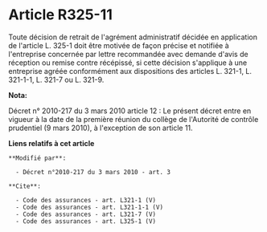 # Article R325-11

Toute décision de retrait de l'agrément administratif décidée en application de l'article L. 325-1 doit être motivée de façon
précise et notifiée à l'entreprise concernée par lettre recommandée avec demande d'avis de réception ou remise contre
récépissé, si cette décision s'applique à une entreprise agréée conformément aux dispositions des articles L. 321-1, L.
321-1-1, L. 321-7 ou L. 321-9.

**Nota:**

Décret n° 2010-217 du 3 mars 2010 article 12 : Le présent décret entre en vigueur à la date de la première réunion du collège
de l'Autorité de contrôle prudentiel (9 mars 2010), à l'exception de son article 11.

**Liens relatifs à cet article**

	**Modifié par**:

	  - Décret n°2010-217 du 3 mars 2010 - art. 3

	**Cite**:

	  - Code des assurances - art. L321-1 (V)
	  - Code des assurances - art. L321-1-1 (V)
	  - Code des assurances - art. L321-7 (V)
	  - Code des assurances - art. L325-1 (V)
